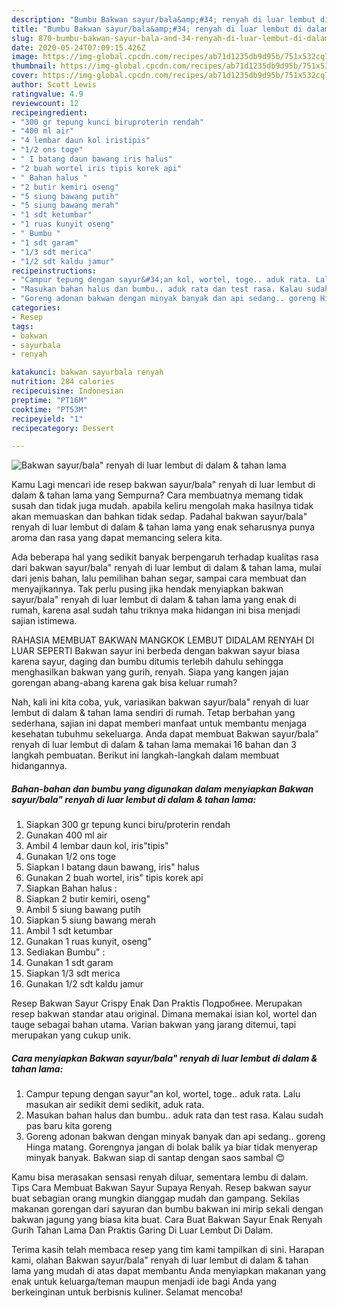 ```yaml
---
description: "Bumbu Bakwan sayur/bala&amp;#34; renyah di luar lembut di dalam &amp;amp; tahan lama | Cara Bikin Bakwan sayur/bala&amp;#34; renyah di luar lembut di dalam &amp;amp; tahan lama Yang Bikin Ngiler"
title: "Bumbu Bakwan sayur/bala&amp;#34; renyah di luar lembut di dalam &amp;amp; tahan lama | Cara Bikin Bakwan sayur/bala&amp;#34; renyah di luar lembut di dalam &amp;amp; tahan lama Yang Bikin Ngiler"
slug: 870-bumbu-bakwan-sayur-bala-and-34-renyah-di-luar-lembut-di-dalam-and-amp-tahan-lama-cara-bikin-bakwan-sayur-bala-and-34-renyah-di-luar-lembut-di-dalam-and-amp-tahan-lama-yang-bikin-ngiler
date: 2020-05-24T07:09:15.426Z
image: https://img-global.cpcdn.com/recipes/ab71d1235db9d95b/751x532cq70/bakwan-sayurbala-renyah-di-luar-lembut-di-dalam-tahan-lama-foto-resep-utama.jpg
thumbnail: https://img-global.cpcdn.com/recipes/ab71d1235db9d95b/751x532cq70/bakwan-sayurbala-renyah-di-luar-lembut-di-dalam-tahan-lama-foto-resep-utama.jpg
cover: https://img-global.cpcdn.com/recipes/ab71d1235db9d95b/751x532cq70/bakwan-sayurbala-renyah-di-luar-lembut-di-dalam-tahan-lama-foto-resep-utama.jpg
author: Scott Lewis
ratingvalue: 4.9
reviewcount: 12
recipeingredient:
- "300 gr tepung kunci biruproterin rendah"
- "400 ml air"
- "4 lembar daun kol iristipis"
- "1/2 ons toge"
- " I batang daun bawang iris halus"
- "2 buah wortel iris tipis korek api"
- " Bahan halus "
- "2 butir kemiri oseng"
- "5 siung bawang putih"
- "5 siung bawang merah"
- "1 sdt ketumbar"
- "1 ruas kunyit oseng"
- " Bumbu "
- "1 sdt garam"
- "1/3 sdt merica"
- "1/2 sdt kaldu jamur"
recipeinstructions:
- "Campur tepung dengan sayur&#34;an kol, wortel, toge.. aduk rata. Lalu masukan air sedikit demi sedikit, aduk rata."
- "Masukan bahan halus dan bumbu.. aduk rata dan test rasa. Kalau sudah pas baru kita goreng"
- "Goreng adonan bakwan dengan minyak banyak dan api sedang.. goreng Hinga matang. Gorengnya jangan di bolak balik ya biar tidak menyerap minyak banyak. Bakwan siap di santap dengan saos sambal 😊"
categories:
- Resep
tags:
- bakwan
- sayurbala
- renyah

katakunci: bakwan sayurbala renyah 
nutrition: 284 calories
recipecuisine: Indonesian
preptime: "PT16M"
cooktime: "PT53M"
recipeyield: "1"
recipecategory: Dessert

---
```



![Bakwan sayur/bala&#34; renyah di luar lembut di dalam &amp; tahan lama](https://img-global.cpcdn.com/recipes/ab71d1235db9d95b/751x532cq70/bakwan-sayurbala-renyah-di-luar-lembut-di-dalam-tahan-lama-foto-resep-utama.jpg)

Kamu Lagi mencari ide resep bakwan sayur/bala&#34; renyah di luar lembut di dalam &amp; tahan lama yang Sempurna? Cara membuatnya memang tidak susah dan tidak juga mudah. apabila keliru mengolah maka hasilnya tidak akan memuaskan dan bahkan tidak sedap. Padahal bakwan sayur/bala&#34; renyah di luar lembut di dalam &amp; tahan lama yang enak seharusnya punya aroma dan rasa yang dapat memancing selera kita.

Ada beberapa hal yang sedikit banyak berpengaruh terhadap kualitas rasa dari bakwan sayur/bala&#34; renyah di luar lembut di dalam &amp; tahan lama, mulai dari jenis bahan, lalu pemilihan bahan segar, sampai cara membuat dan menyajikannya. Tak perlu pusing jika hendak menyiapkan bakwan sayur/bala&#34; renyah di luar lembut di dalam &amp; tahan lama yang enak di rumah, karena asal sudah tahu triknya maka hidangan ini bisa menjadi sajian istimewa.

RAHASIA MEMBUAT BAKWAN MANGKOK LEMBUT DIDALAM RENYAH DI LUAR SEPERTI Bakwan sayur ini berbeda dengan bakwan sayur biasa karena sayur, daging dan bumbu ditumis terlebih dahulu sehingga menghasilkan bakwan yang gurih, renyah. Siapa yang kangen jajan gorengan abang-abang karena gak bisa keluar rumah?


Nah, kali ini kita coba, yuk, variasikan bakwan sayur/bala&#34; renyah di luar lembut di dalam &amp; tahan lama sendiri di rumah. Tetap berbahan yang sederhana, sajian ini dapat memberi manfaat untuk membantu menjaga kesehatan tubuhmu sekeluarga. Anda dapat membuat Bakwan sayur/bala&#34; renyah di luar lembut di dalam &amp; tahan lama memakai 16 bahan dan 3 langkah pembuatan. Berikut ini langkah-langkah dalam membuat hidangannya.

<!--inarticleads1-->

##### Bahan-bahan dan bumbu yang digunakan dalam menyiapkan Bakwan sayur/bala&#34; renyah di luar lembut di dalam &amp; tahan lama:

1. Siapkan 300 gr tepung kunci biru/proterin rendah
1. Gunakan 400 ml air
1. Ambil 4 lembar daun kol, iris&#34;tipis&#34;
1. Gunakan 1/2 ons toge
1. Siapkan  I batang daun bawang, iris&#34; halus
1. Gunakan 2 buah wortel, iris&#34; tipis korek api
1. Siapkan  Bahan halus :
1. Siapkan 2 butir kemiri, oseng&#34;
1. Ambil 5 siung bawang putih
1. Siapkan 5 siung bawang merah
1. Ambil 1 sdt ketumbar
1. Gunakan 1 ruas kunyit, oseng&#34;
1. Sediakan  Bumbu&#34; :
1. Gunakan 1 sdt garam
1. Siapkan 1/3 sdt merica
1. Gunakan 1/2 sdt kaldu jamur


Resep Bakwan Sayur Crispy Enak Dan Praktis Подробнее. Merupakan resep bakwan standar atau original. Dimana memakai isian kol, wortel dan tauge sebagai bahan utama. Varian bakwan yang jarang ditemui, tapi merupakan yang cukup unik. 

<!--inarticleads2-->

##### Cara menyiapkan Bakwan sayur/bala&#34; renyah di luar lembut di dalam &amp; tahan lama:

1. Campur tepung dengan sayur&#34;an kol, wortel, toge.. aduk rata. Lalu masukan air sedikit demi sedikit, aduk rata.
1. Masukan bahan halus dan bumbu.. aduk rata dan test rasa. Kalau sudah pas baru kita goreng
1. Goreng adonan bakwan dengan minyak banyak dan api sedang.. goreng Hinga matang. Gorengnya jangan di bolak balik ya biar tidak menyerap minyak banyak. Bakwan siap di santap dengan saos sambal 😊


Kamu bisa merasakan sensasi renyah diluar, sementara lembu di dalam. Tips Cara Membuat Bakwan Sayur Supaya Renyah. Resep bakwan sayur buat sebagian orang mungkin dianggap mudah dan gampang. Sekilas makanan gorengan dari sayuran dan bumbu bakwan ini mirip sekali dengan bakwan jagung yang biasa kita buat. Cara Buat Bakwan Sayur Enak Renyah Gurih Tahan Lama Dan Praktis Garing Di Luar Lembut Di Dalam. 

Terima kasih telah membaca resep yang tim kami tampilkan di sini. Harapan kami, olahan Bakwan sayur/bala&#34; renyah di luar lembut di dalam &amp; tahan lama yang mudah di atas dapat membantu Anda menyiapkan makanan yang enak untuk keluarga/teman maupun menjadi ide bagi Anda yang berkeinginan untuk berbisnis kuliner. Selamat mencoba!
